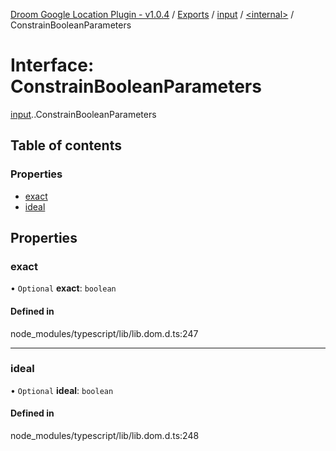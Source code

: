 [Droom Google Location Plugin - v1.0.4](../README.md) / [Exports](../modules.md) / [input](../modules/input.md) / [<internal\>](../modules/input._internal_.md) / ConstrainBooleanParameters

# Interface: ConstrainBooleanParameters

[input](../modules/input.md).[<internal>](../modules/input._internal_.md).ConstrainBooleanParameters

## Table of contents

### Properties

- [exact](input._internal_.ConstrainBooleanParameters.md#exact)
- [ideal](input._internal_.ConstrainBooleanParameters.md#ideal)

## Properties

### exact

• `Optional` **exact**: `boolean`

#### Defined in

node_modules/typescript/lib/lib.dom.d.ts:247

___

### ideal

• `Optional` **ideal**: `boolean`

#### Defined in

node_modules/typescript/lib/lib.dom.d.ts:248
